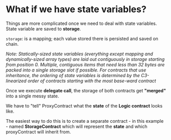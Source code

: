 # What if we have state variables?

Things are more complicated once we need to deal with state variables.  State variable are saved to **storage**.

`storage`: is a mapping; each value stored there is persisted and saved on chain.

_Note: Statically-sized state variables (everything except mapping and dynamically-sized array types) are laid out contiguously in storage starting from position 0. Multiple, contiguous items that need less than 32 bytes are packed into a single storage slot if possible. For contracts that use inheritance, the ordering of state variables is determined by the C3-linearized order of contracts starting with the most base-ward contract_

Once we execute **delegate call**, the storage of both contracts get **"merged"** into a single messy state.

We have to "tell" ProxyContract what the **state** of the **Logic contract** looks like.

The easiest way to do this is to create a separate contract - in this example - named **StorageContract** which will represent the **state** and which proxyContract will inherit from.
